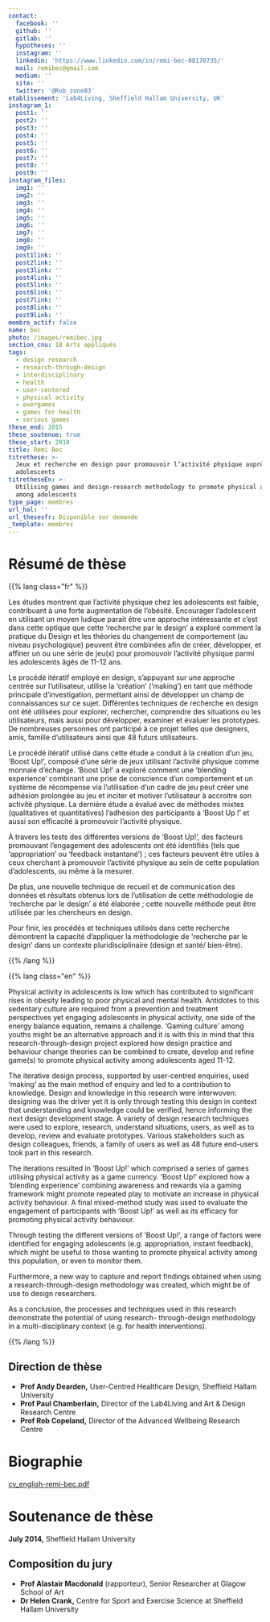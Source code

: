 ```yaml
---
contact:
  facebook: ''
  github: ''
  gitlab: ''
  hypotheses: ''
  instagram: ''
  linkedin: 'https://www.linkedin.com/in/remi-bec-08170735/'
  mail: remibec@gmail.com
  medium: ''
  site: ''
  twitter: '@Rob_zone83'
etablissement: 'Lab4Living, Sheffield Hallam University, UK'
instagram_1:
  post1: ''
  post2: ''
  post3: ''
  post4: ''
  post5: ''
  post6: ''
  post7: ''
  post8: ''
  post9: ''
instagram_files:
  img1: ''
  img2: ''
  img3: ''
  img4: ''
  img5: ''
  img6: ''
  img7: ''
  img8: ''
  img9: ''
  post1link: ''
  post2link: ''
  post3link: ''
  post4link: ''
  post5link: ''
  post6link: ''
  post7link: ''
  post8link: ''
  post9link: ''
membre_actif: false
name: bec
photo: /images/remibec.jpg
section_cnu: 18 Arts appliqués
tags:
  - design research
  - research-through-design
  - interdisciplinary
  - health
  - user-centered
  - physical activity
  - exergames
  - games for health
  - serious games
these_end: 2015
these_soutenue: true
these_start: 2010
title: Rémi Bec
titrethese: >-
  Jeux et recherche en design pour promouvoir l’activité physique auprès des
  adolescents
titretheseEn: >-
  Utilising games and design-research methodology to promote physical activity
  among adolescents
type_page: membres
url_hal: ''
url_thesesfr: Disponible sur demande
_template: membres
---
```


<!-- Supprimer les parties non remplies (supprimer les blocks de lang s'il n'y a pas deux langues). Tu es libre d'ajouter ce que tu veux à cette partie -->

# Résumé de thèse

{{% lang class="fr" %}}

Les études montrent que l’activité physique chez les adolescents est faible, contribuant à une forte augmentation de l’obésité. Encourager l’adolescent en utilisant un moyen ludique parait être une approche intéressante et c’est dans cette optique que cette ‘recherche par le design’ a exploré comment la pratique du Design et les théories du changement de comportement (au niveau psychologique) peuvent être combinées afin de créer, développer, et affiner un ou une série de jeu(x) pour promouvoir l’activité physique parmi les adolescents âgés de 11-12 ans.

Le procédé itératif employé en design, s’appuyant sur une approche centrée sur l’utilisateur, utilise la ‘création’ (‘making’) en tant que méthode principale d’investigation, permettant ainsi de développer un champ de connaissances sur ce sujet. Différentes techniques de recherche en design ont été utilisées pour explorer, rechercher, comprendre des situations ou les utilisateurs, mais aussi pour développer, examiner et évaluer les prototypes. De nombreuses personnes ont participé à ce projet telles que designers, amis, famille d’utilisateurs ainsi que 48 futurs utilisateurs.

Le procédé itératif utilisé dans cette étude a conduit à la création d’un jeu, ‘Boost Up!’, composé d’une série de jeux utilisant l’activité physique comme monnaie d’échange. ‘Boost Up!’ a exploré comment une ‘blending experience’ combinant une prise de conscience d’un comportement et un système de récompense via l’utilisation d’un cadre de jeu peut créer une adhésion prolongée au jeu et inciter et motiver l’utilisateur à accroitre son activité physique. La dernière étude a évalué avec de méthodes mixtes (qualitatives et quantitatives) l’adhésion des participants à ‘Boost Up !’ et aussi son efficacité à promouvoir l’activité physique.

À travers les tests des différentes versions de ‘Boost Up!’, des facteurs promouvant l’engagement des adolescents ont été identifiés (tels que ‘appropriation’ ou ‘feedback instantané’) ; ces facteurs peuvent être utiles à ceux cherchant à promouvoir l’activité physique au sein de cette population d’adolescents, ou même à la mesurer.

De plus, une nouvelle technique de recueil et de communication des données et résultats obtenus lors de l’utilisation de cette méthodologie de ‘recherche par le design’ a été élaborée ; cette nouvelle méthode peut être utilisée par les chercheurs en design.

Pour finir, les procédés et techniques utilisés dans cette recherche démontrent la capacité d’appliquer la méthodologie de ‘recherche par le design’ dans un contexte pluridisciplinaire (design et santé/ bien-être).

{{% /lang %}}

{{% lang class="en" %}}

Physical activity in adolescents is low which has contributed to significant rises in obesity leading to poor physical and mental health. Antidotes to this sedentary culture are required from a prevention and treatment perspectives yet engaging adolescents in physical activity, one side of the energy balance equation, remains a challenge. ‘Gaming culture’ among youths might be an alternative approach and it is with this in mind that this research-through-design project explored how design practice and behaviour change theories can be combined to create, develop and refine game(s) to promote physical activity among adolescents aged 11-12.

The iterative design process, supported by user-centred enquiries, used ‘making’ as the main method of enquiry and led to a contribution to knowledge. Design and knowledge in this research were interwoven: designing was the driver yet it is only through testing this design in context that understanding and knowledge could be verified, hence informing the next design development stage. A variety of design research techniques were used to explore, research, understand situations, users, as well as to develop, review and evaluate prototypes. Various stakeholders such as design colleagues, friends, a family of users as well as 48 future end-users took part in this research.

The iterations resulted in ‘Boost Up!’ which comprised a series of games utilising physical activity as a game currency. ‘Boost Up!’ explored how a ‘blending experience’ combining awareness and rewards via a gaming framework might promote repeated play to motivate an increase in physical activity behaviour. A final mixed-method study was used to evaluate the engagement of participants with ‘Boost Up!’ as well as its efficacy for promoting physical activity behaviour.

Through testing the different versions of ‘Boost Up!’, a range of factors were identified for engaging adolescents (e.g. appropriation, instant feedback), which might be useful to those wanting to promote physical activity among this population, or even to monitor them.

Furthermore, a new way to capture and report findings obtained when using a research-through-design methodology was created, which might be of use to design researchers.

As a conclusion, the processes and techniques used in this research demonstrate the potential of using research- through-design methodology in a multi-disciplinary context (e.g. for health interventions).

{{% /lang %}}

## Direction de thèse

* **Prof Andy Dearden,** User-Centred Healthcare Design, Sheffield Hallam University
* **Prof Paul Chamberlain,** Director of the Lab4Living and Art & Design Research Centre
* **Prof Rob Copeland,** Director of the Advanced Wellbeing Research Centre

# Biographie

[cv_english-remi-bec.pdf](/images/cv_english-remi-bec.pdf "cv_english-remi-bec.pdf")

# Soutenance de thèse

**July 2014,** Sheffield Hallam University

## Composition du jury

* **Prof Alastair Macdonald** (rapporteur), Senior Researcher at Glagow School of Art
* **Dr Helen Crank,** Centre for Sport and Exercise Science at Sheffield Hallam University
